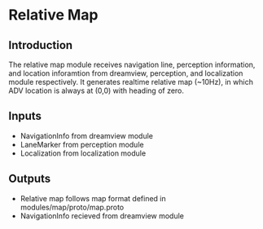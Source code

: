 # Relative Map

## Introduction
The relative map module receives navigation line, perception information, and location inforamtion from dreamview, perception, and localization module respectively. It generates realtime relative map (~10Hz), in which ADV location is always at (0,0) with heading of zero. 

## Inputs
  * NavigationInfo from dreamview module
  * LaneMarker from perception module
  * Localization from localization module

## Outputs
  * Relative map follows map format defined in modules/map/proto/map.proto
  * NavigationInfo recieved from dreamview module
